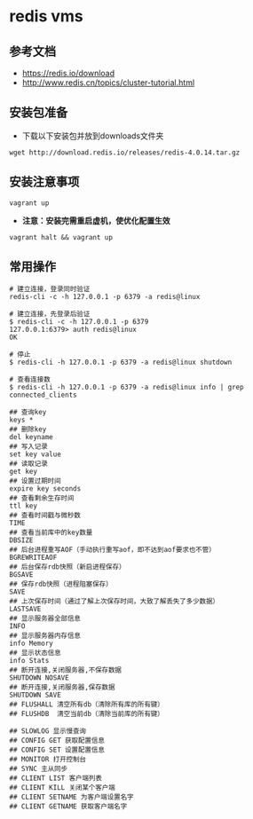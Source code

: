 # redis vms

## 参考文档

- <https://redis.io/download>
- <http://www.redis.cn/topics/cluster-tutorial.html>

## 安装包准备

- 下载以下安装包并放到downloads文件夹

```shell
wget http://download.redis.io/releases/redis-4.0.14.tar.gz
```

## 安装注意事项

```shell
vagrant up
```

- **注意：安装完需重启虚机，使优化配置生效**

```shell
vagrant halt && vagrant up
```

## 常用操作

```shell
# 建立连接，登录同时验证
redis-cli -c -h 127.0.0.1 -p 6379 -a redis@linux

# 建立连接，先登录后验证
$ redis-cli -c -h 127.0.0.1 -p 6379
127.0.0.1:6379> auth redis@linux
OK

# 停止
$ redis-cli -h 127.0.0.1 -p 6379 -a redis@linux shutdown

# 查看连接数
$ redis-cli -h 127.0.0.1 -p 6379 -a redis@linux info | grep connected_clients

## 查询key
keys *
## 删除key
del keyname
## 写入记录
set key value
## 读取记录
get key
## 设置过期时间
expire key seconds
## 查看剩余生存时间
ttl key
## 查看时间戳与微秒数
TIME
## 查看当前库中的key数量
DBSIZE
## 后台进程重写AOF（手动执行重写aof，即不达到aof要求也不管）
BGREWRITEAOF
## 后台保存rdb快照（新启进程保存）
BGSAVE
## 保存rdb快照（进程阻塞保存）
SAVE
## 上次保存时间（通过了解上次保存时间，大致了解丢失了多少数据）
LASTSAVE
## 显示服务器全部信息
INFO
## 显示服务器内存信息
info Memory
## 显示状态信息
info Stats
## 断开连接,关闭服务器,不保存数据
SHUTDOWN NOSAVE
## 断开连接,关闭服务器,保存数据
SHUTDOWN SAVE
## FLUSHALL 清空所有db（清除所有库的所有键）
## FLUSHDB  清空当前db（清除当前库的所有键）

## SLOWLOG 显示慢查询
## CONFIG GET 获取配置信息
## CONFIG SET 设置配置信息
## MONITOR 打开控制台
## SYNC 主从同步
## CLIENT LIST 客户端列表
## CLIENT KILL 关闭某个客户端
## CLIENT SETNAME 为客户端设置名字
## CLIENT GETNAME 获取客户端名字
```

